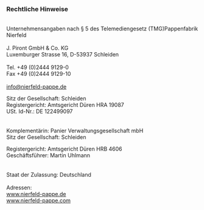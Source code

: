 ### Rechtliche Hinweise
\
Unternehmensangaben nach § 5 des Telemediengesetz (TMG)Pappenfabrik Nierfeld
&nbsp;  
&nbsp;  
J. Piront GmbH & Co. KG  
Luxemburger Strasse 16, D-53937 Schleiden
&nbsp;  
&nbsp;  
Tel. +49 (0)2444 9129-0  
Fax +49 (0)2444 9129-10
&nbsp;  
&nbsp;  
<info@nierfeld-pappe.de>

Sitz der Gesellschaft: Schleiden  
Registergericht: Amtsgericht Düren HRA 19087  
USt. Id-Nr.: DE 122499097  
&nbsp;  
&nbsp;  
Komplementärin: Panier Verwaltungsgesellschaft mbH  
Sitz der Gesellschaft: Schleiden  

Registergericht: Amtsgericht Düren HRB 4606  
Geschäftsführer: Martin Uhlmann  
&nbsp;  
&nbsp;  
Staat der Zulassung: Deutschland
&nbsp;  
&nbsp;  
Adressen:       
www.nierfeld-pappe.de  
www.nierfeld-pappe.com  

